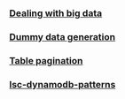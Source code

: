 ### [Dealing with big data](./solutions/bigdata.md)

### [Dummy data generation](./solutions/dummy.md)

### [Table pagination](./solutions/pagination.md)

### [lsc-dynamodb-patterns](./solutions/lsc-dynamodb-patterns.md)